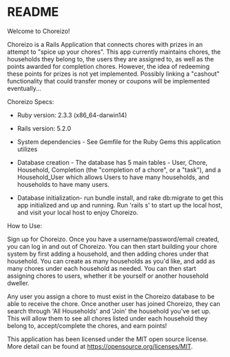 # README

Welcome to Choreizo!

Choreizo is a Rails Application that connects chores with prizes in an attempt to "spice up your chores".
This app currently maintains chores, the households they belong to, the users they are assigned to, as well as the points awarded for completion chores. However, the idea of redeeming these points for prizes is not yet implemented.  Possibly linking a "cashout" functionality that could transfer money or coupons will be implemented eventually...

Choreizo Specs:

* Ruby version: 2.3.3 (x86_64-darwin14)

* Rails version: 5.2.0

* System dependencies - See Gemfile for the Ruby Gems this application utilizes

* Database creation - The database has 5 main tables - User, Chore, Household, Completion (the "completion of a chore", or a "task"), and a Household_User which allows Users to have many households, and households to have many users.

* Database initialization- run bundle install, and rake db:migrate to get this app initialized and up and running.  Run 'rails s' to start up the local host, and visit your local host to enjoy Choreizo.


How to Use:

Sign up for Choreizo.  Once you have a username/password/email created, you can log in and out of Choreizo.
You can then start building your chore system by first adding a household, and then adding chores under that household.  You can create as many households as you'd like, and add as many chores under each household as needed.  You can then start assigning chores to users, whether it be yourself or another household dweller.  

Any user you assign a chore to must exist in the Choreizo database to be able to receive the chore.  Once another user has joined Choreizo, they can search through 'All Households' and 'Join' the household you've set up.  This will allow them to see all chores listed under each household they belong to, accept/complete the chores, and earn points!


This application has been licensed under the MIT open source license.  More detail can be found at https://opensource.org/licenses/MIT.